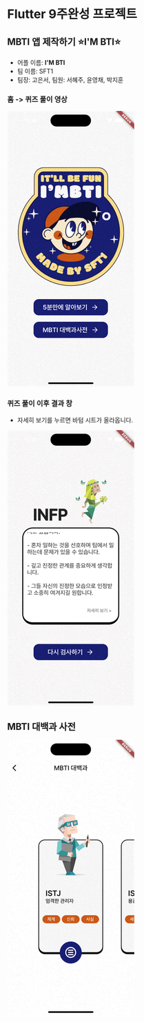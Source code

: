 # Flutter 9주완성 프로젝트

## MBTI 앱 제작하기 ⭐️I'M BTI⭐️
- 어플 이름: **I'M BTI**
- 팀 이름: SFT1
- 팀장: 고은서, 팀원: 서혜주, 윤영채, 박지훈

### 홈 -> 퀴즈 풀이 영상

![Alt text](<Simulator Screen Recording - iPhone 15 Pro - 2023-10-14 at 23.11.09.gif>)

### 퀴즈 풀이 이후 결과 창
- 자세히 보기를 누르면 바텀 시트가 올라옵니다.

![Alt text](<Simulator Screen Recording - iPhone 15 Pro - 2023-10-14 at 23.10.10-1.gif>)

## MBTI 대백과 사전

![Alt text](<Simulator Screen Recording - iPhone 15 Pro - 2023-10-14 at 23.22.02.gif>)